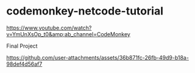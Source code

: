 # codemonkey-netcode-tutorial
https://www.youtube.com/watch?v=YmUnXsOp_t0&amp;ab_channel=CodeMonkey

Final Project

https://github.com/user-attachments/assets/36b871fc-26fb-49d9-b18a-98def4d56af7

